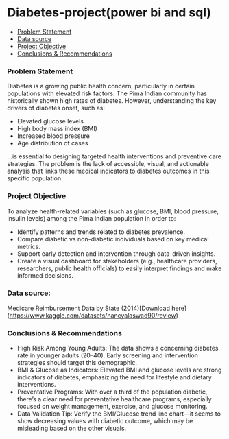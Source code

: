 # Diabetes-project(power bi and sql)

- [Problem Statement](#Problem-Statement)
- [Data source](#Data-source)
- [Project Objective](#Project-Objective)
- [Conclusions & Recommendations](#Conclusions-&-Recommendations)

### Problem Statement

Diabetes is a growing public health concern, particularly in certain populations with elevated risk factors. The Pima Indian community has historically shown high rates of diabetes. However, understanding the key drivers of diabetes onset, such as:
- Elevated glucose levels
- High body mass index (BMI)
- Increased blood pressure
- Age distribution of cases

  
…is essential to designing targeted health interventions and preventive care strategies.
The problem is the lack of accessible, visual, and actionable analysis that links these medical indicators to diabetes outcomes in this specific population.


### Project Objective

To analyze health-related variables (such as glucose, BMI, blood pressure, insulin levels) among the Pima Indian population in order to:
- Identify patterns and trends related to diabetes prevalence.
- Compare diabetic vs non-diabetic individuals based on key medical metrics.
- Support early detection and intervention through data-driven insights.
- Create a visual dashboard for stakeholders (e.g., healthcare providers, researchers, public health officials) to easily interpret findings and make informed decisions.


### Data source: 

Medicare Reimbursement Data by State (2014)[Download here] (https://www.kaggle.com/datasets/nancyalaswad90/review)

### Conclusions & Recommendations

- High Risk Among Young Adults: The data shows a concerning diabetes rate in younger adults (20–40). Early screening and intervention strategies should target this demographic.
- BMI & Glucose as Indicators: Elevated BMI and glucose levels are strong indicators of diabetes, emphasizing the need for lifestyle and dietary interventions.
- Preventative Programs: With over a third of the population diabetic, there’s a clear need for preventative healthcare programs, especially focused on weight management, exercise, and glucose monitoring.
- Data Validation Tip: Verify the BMI/Glucose trend line chart—it seems to show decreasing values with diabetic outcome, which may be misleading based on the other visuals.
